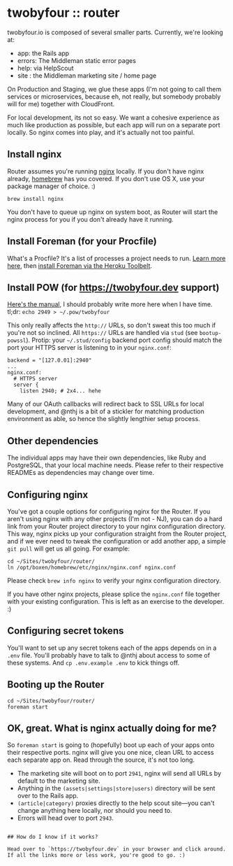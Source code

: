 # twobyfour :: router

twobyfour.io is composed of several smaller parts. Currently, we're looking at: 

* app: the Rails app
* errors: The Middleman static error pages
* help: via HelpScout
* site : the Middleman marketing site / home page

On Production and Staging, we glue these apps (I'm not going to call them services or microservices, because eh, not really, but somebody probably will for me) together with CloudFront. 

For local development, its not so easy. We want a cohesive experience as much like production as possible, but each app will run on a separate port locally. So nginx comes into play, and it's actually not too painful.

## Install nginx 

Router assumes you're running [nginx](https://www.nginx.com/) locally. If you don't have nginx already, [homebrew](http://brew.sh/) has you covered. If you don't use OS X, use your package manager of choice. :) 

`brew install nginx`

You don't have to queue up nginx on system boot, as Router will start the nginx process for you if you don't already have it running.

## Install Foreman (for your Procfile)

What's a Procfile? It's a list of processes a project needs to run. [Learn more here](https://devcenter.heroku.com/articles/procfile), then [install Foreman via the Heroku Toolbelt](https://toolbelt.heroku.com/).

## Install POW (for https://twobyfour.dev support)

[Here's the manual](http://pow.cx/manual.html), I should probably write more here when I have time.  tl;dr: `echo 2949 > ~/.pow/twobyfour`

This only really affects the `http://` URLs, so don't sweat this too much if you're not so inclined. All `https://` URLs are handled via `stud` (see `bootup-powssl`). Protip: your `~/.stud/config` backend port config should match the port your HTTPS server is listening to in your `nginx.conf`:

``` ~/.stud/config:
backend = "[127.0.01]:2940"
...
nginx.conf: 
  # HTTPS server
  server {
    listen 2940; # 2x4... hehe
```

Many of our OAuth callbacks will redirect back to SSL URLs for local development, and @nthj is a bit of a stickler for matching production environment as able, so hence the slightly lengthier setup process. 

## Other dependencies

The individual apps may have their own dependencies, like Ruby and PostgreSQL, that your local machine needs. Please refer to their respective READMEs as dependencies may change over time. 

## Configuring nginx

You've got a couple options for configuring nginx for the Router. If you aren't using nginx with any other projects (I'm not - NJ), you can do a hard link from your Router project directory to your nginx configuration directory. This way, nginx picks up your configuration straight from the Router project, and if we ever need to tweak the configuration or add another app, a simple `git pull` will get us all going. For example:

```
cd ~/Sites/twobyfour/router/
ln /opt/boxen/homebrew/etc/nginx/nginx.conf nginx.conf
```

Please check `brew info nginx` to verify your nginx configuration directory.

If you have other nginx projects, please splice the `nginx.conf` file together with your existing configuration. This is left as an exercise to the developer. :) 

## Configuring secret tokens

You'll want to set up any secret tokens each of the apps depends on in a `.env` file.  You'll probably have to talk to @nthj about access to some of these systems. And `cp .env.example .env` to kick things off.

## Booting up the Router

```
cd ~/Sites/twobyfour/router/
foreman start
```

## OK, great. What is nginx actually doing for me?

So `foreman start` is going to (hopefully) boot up each of your apps onto their respective ports. nginx will give you one nice, clean URL to access each separate app on.  Read through the source, it's not too long.

* The marketing site will boot on to port `2941`, nginx will send all URLs by default to the marketing site.
* Anything in the `(assets|settings|store|users)` directory will be sent over to the Rails app.
* `(article|category)` proxies directly to the help scout site—you can't change anything here locally, nor should you need to.
* Errors will head over to port `2943`.
```

## How do I know if it works?

Head over to `https://twobyfour.dev` in your browser and click around. If all the links more or less work, you're good to go. :)
